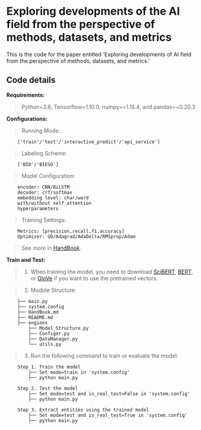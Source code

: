 # Exploring developments of the AI field from the perspective of methods, datasets, and metrics
This is the code for the paper entitled 'Exploring developments of AI field from the perspective of methods, datasets, and metrics.'

## Code details

**Requirements:**  
>Python=3.6, Tensorflow=1.10.0, numpy==1.15.4, and pandas==0.20.3

**Configurations:** 
>Running Mode:

        ['train'/'test'/'interactive_predict'/'api_service']

>Labeling Scheme: 

        ['BIO'/'BIESO']

>Model Configuration:

        encoder: CNN/BiLSTM
        decoder: crf/softmax
        embedding level: char/word
        with/without self attention
        hyperparameters

>Training Settings: 

        Metrics: [precision,recall,f1,accuracy]
        Optimizer: GD/Adagrad/AdaDelta/RMSprop/Adam

    
>See more in [HandBook](HandBook.md).

**Train and Test:**  
>1. When training the model, you need to download [SciBERT](https://github.com/allenai/scibert), [BERT](https://github.com/google-research/bert), or [GloVe](https://nlp.stanford.edu/projects/glove/) if you want to use the pretrained vectors.

>2. Module Structure:

        ├── main.py
        ├── system.config
        ├── HandBook.md
        ├── README.md
        ├── engines
            ├── Model_Structure.py
            ├── Configer.py
            ├── DataManager.py
            └── utils.py
    
>3. Run the following command to train or evaluate the model:

        Step 1. Train the model
            ├── Set mode=train in 'system.config'
            ├── python main.py

        Step 2. Test the model
            ├── Set mode=test and is_real_test=False in 'system.config'
            ├── python main.py

        Step 3. Extract entities using the trained model
            ├── Set mode=test and is_real_test=True in 'system.config'
            ├── python main.py
